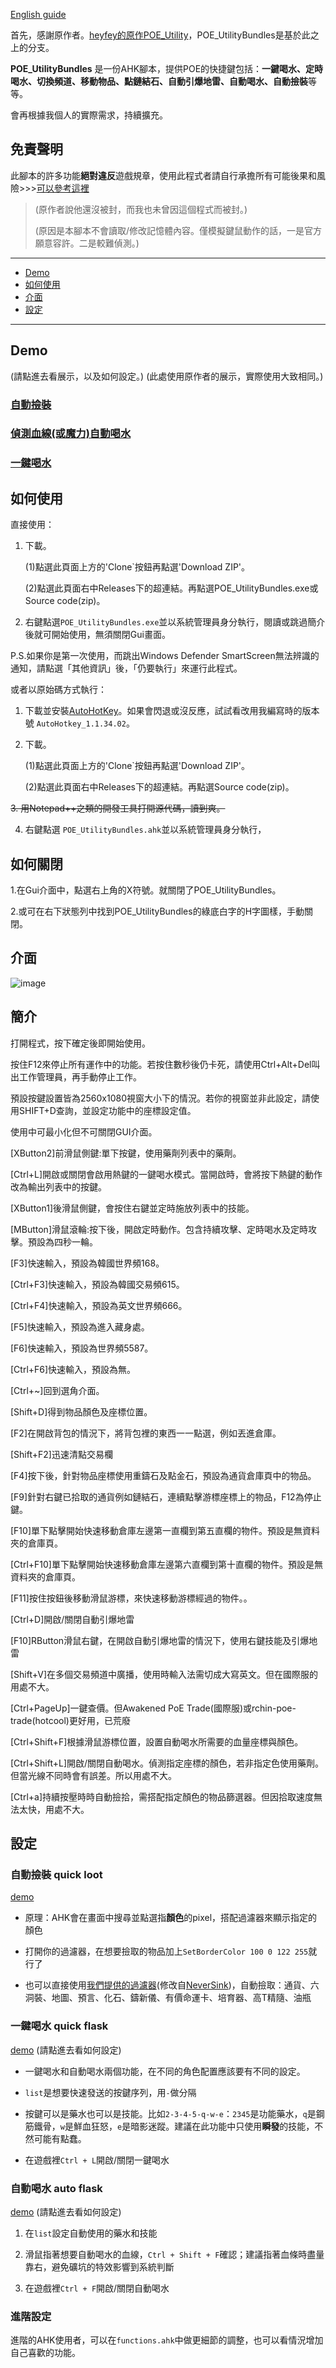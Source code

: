 
[English guide](https://github.com/bamd5alifes7/POE_UtilityBundles/blob/master/README-EN.md)

首先，感謝原作者。[heyfey的原作POE_Utility](https://github.com/heyfey/POE_Utility/)，POE_UtilityBundles是基於此之上的分支。


**POE_UtilityBundles**
是一份AHK腳本，提供POE的快捷鍵包括：**一鍵喝水、定時喝水、切換頻道、移動物品、點鏈結石、自動引爆地雷、自動喝水、自動撿裝**等等。

會再根據我個人的實際需求，持續擴充。


## 免責聲明 

此腳本的許多功能**絕對違反**遊戲規章，使用此程式者請自行承擔所有可能後果和風險>>>[可以參考這裡](https://www.ptt.cc/bbs/PathofExile/M.1536799446.A.BB1.html)

> (原作者說他還沒被封，而我也未曾因這個程式而被封。)
> 
> (原因是本腳本不會讀取/修改記憶體內容。僅模擬鍵鼠動作的話，一是官方願意容許。二是較難偵測。)

---

* [Demo](#Demo)
* [如何使用](#如何使用)
* [介面](#介面)
* [設定](#設定)

---

## Demo 

(請點進去看展示，以及如何設定。)
(此處使用原作者的展示，實際使用大致相同。)

### [自動撿裝](https://i.imgur.com/2PIWJTh.gifv)

### [偵測血線(或魔力)自動喝水](https://i.imgur.com/8lDp650.gifv)

### [一鍵喝水](https://i.imgur.com/GDZHEh4.gifv)

## 如何使用

直接使用：

1. 下載。
   
   (1)點選此頁面上方的'Clone`按鈕再點選'Download ZIP'。
   
   (2)點選此頁面右中Releases下的超連結。再點選POE_UtilityBundles.exe或Source code(zip)。

3. 右鍵點選`POE_UtilityBundles.exe`並以系統管理員身分執行，閱讀或跳過簡介後就可開始使用，無須關閉Gui畫面。

P.S.如果你是第一次使用，而跳出Windows Defender SmartScreen無法辨識的通知，請點選「其他資訊」後，「仍要執行」來運行此程式。


或者以原始碼方式執行：

1. 下載並安裝[AutoHotKey](https://www.autohotkey.com/)。如果會閃退或沒反應，試試看改用我編寫時的版本號 `AutoHotkey_1.1.34.02`。

2. 下載。
   
   (1)點選此頁面上方的'Clone`按鈕再點選'Download ZIP'。
   
   (2)點選此頁面右中Releases下的超連結。再點選Source code(zip)。

~~3. 用Notepad++之類的開發工具打開源代碼，讀到爽。~~
   
4. 右鍵點選 `POE_UtilityBundles.ahk`並以系統管理員身分執行，


## 如何關閉


1.在Gui介面中，點選右上角的X符號。就關閉了POE_UtilityBundles。

2.或可在右下狀態列中找到POE_UtilityBundles的綠底白字的H字圖樣，手動關閉。

## 介面 
![image](https://github.com/bamd5alifes7/POE_UtilityBundles/blob/master/demo/%E4%BB%8B%E9%9D%A2.png)


## 簡介

打開程式，按下確定後即開始使用。

按住F12來停止所有運作中的功能。若按住數秒後仍卡死，請使用Ctrl+Alt+Del叫出工作管理員，再手動停止工作。

預設按鍵設置皆為2560x1080視窗大小下的情況。若你的視窗並非此設定，請使用SHIFT+D查詢，並設定功能中的座標設定值。

使用中可最小化但不可關閉GUI介面。

[XButton2]前滑鼠側鍵:單下按鍵，使用藥劑列表中的藥劑。

[Ctrl+L]開啟或關閉會啟用熱鍵的一鍵喝水模式。當開啟時，會將按下熱鍵的動作改為輸出列表中的按鍵。

[XButton1]後滑鼠側鍵，會按住右鍵並定時施放列表中的技能。

[MButton]滑鼠滾輪:按下後，開啟定時動作。包含持續攻擊、定時喝水及定時攻擊。預設為四秒一輪。

[F3]快速輸入，預設為韓國世界頻168。

[Ctrl+F3]快速輸入，預設為韓國交易頻615。

[Ctrl+F4]快速輸入，預設為英文世界頻666。

[F5]快速輸入，預設為進入藏身處。

[F6]快速輸入，預設為世界頻5587。

[Ctrl+F6]快速輸入，預設為無。

[Ctrl+~]回到選角介面。

[Shift+D]得到物品顏色及座標位置。

[F2]在開啟背包的情況下，將背包裡的東西一一點選，例如丟進倉庫。

[Shift+F2]迅速清點交易欄

[F4]按下後，針對物品座標使用重鑄石及點金石，預設為通貨倉庫頁中的物品。

[F9]針對右鍵已拾取的通貨例如鏈結石，連續點擊游標座標上的物品，F12為停止鍵。

[F10]單下點擊開始快速移動倉庫左邊第一直欄到第五直欄的物件。預設是無資料夾的倉庫頁。

[Ctrl+F10]單下點擊開始快速移動倉庫左邊第六直欄到第十直欄的物件。預設是無資料夾的倉庫頁。

[F11]按住按鈕後移動滑鼠游標，來快速移動游標經過的物件。。

[Ctrl+D]開啟/關閉自動引爆地雷

[F10]RButton滑鼠右鍵，在開啟自動引爆地雷的情況下，使用右鍵技能及引爆地雷

[Shift+V]在多個交易頻道中廣播，使用時輸入法需切成大寫英文。但在國際服的用處不大。

[Ctrl+PageUp]一鍵查價。但Awakened PoE Trade(國際服)或rchin-poe-trade(hotcool)更好用，已荒廢

[Ctrl+Shift+F]根據滑鼠游標位置，設置自動喝水所需要的血量座標與顏色。

[Ctrl+Shift+L]開啟/關閉自動喝水。偵測指定座標的顏色，若非指定色使用藥劑。但當光線不同時會有誤差。所以用處不大。

[Ctrl+a]持續按壓時時自動撿拾，需搭配指定顏色的物品篩選器。但因拾取速度無法太快，用處不大。



## 設定

###  自動撿裝 quick loot

[demo](https://i.imgur.com/2PIWJTh.gifv)

+ 原理：AHK會在畫面中搜尋並點選指**顏色**的pixel，搭配過濾器來顯示指定的顏色

+ 打開你的過濾器，在想要撿取的物品加上`SetBorderColor 100 0 122 255`就行了

+ 也可以直接使用[我們提供的過濾器](https://github.com/heyfey/POE_Utility/tree/master/itemfilter)(修改自[NeverSink](https://github.com/NeverSinkDev/NeverSink-Filter))，自動撿取：通貨、六洞裝、地圖、預言、化石、鑄新儀、有價命運卡、培育器、高T精隨、油瓶


### 一鍵喝水 quick flask

[demo](https://i.imgur.com/GDZHEh4.gifv) (請點進去看如何設定)

+ 一鍵喝水和自動喝水兩個功能，在不同的角色配置應該要有不同的設定。

+ `list`是想要快速發送的按鍵序列，用`-`做分隔

+ 按鍵可以是藥水也可以是技能。比如`2-3-4-5-q-w-e`：`2345`是功能藥水，`q`是鋼筋鐵骨，`w`是鮮血狂怒，`e`是暗影迷蹤。建議在此功能中只使用**瞬發**的技能，不然可能有點蠢。

+ 在遊戲裡`Ctrl + L`開啟/關閉一鍵喝水


### 自動喝水 auto flask

[demo](https://i.imgur.com/8lDp650.gifv) (請點進去看如何設定)

1.  在`list`設定自動使用的藥水和技能

2. 滑鼠指著想要自動喝水的血線，`Ctrl + Shift + F`確認；建議指著血條時盡量靠右，避免礦坑的特效影響到系統判斷

3. 在遊戲裡`Ctrl + F`開啟/關閉自動喝水


### 進階設定 

進階的AHK使用者，可以在`functions.ahk`中做更細節的調整，也可以看情況增加自己喜歡的功能。


